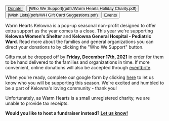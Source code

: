 <button type="button">[Donate!](https://www.eventbrite.ca/e/warm-hearts-donations-tickets-216087512567)</button>
<button type="button">[Who We Support](pdfs/Warm Hearts Holiday Charity.pdf)</button>
<button type="button">[Wish Lists](pdfs/WH Gift Card Suggestions.pdf)</button>
<button type="button">[Events](events.md)</button>

Warm Hearts Kelowna is a pop-up seasonal non-profit designed to offer extra support as the year comes to a close. This year we're supporting **Kelowna Women's Shelter** and **Kelowna General Hospital - Pediatric Ward**. Read more about the families and general organizations you can direct your donations to by clicking the "Who We Support" button. 
  
Gifts must be dropped off by **Friday, December 17th, 2021** in order for them to be hand delivered to the families and organizations in time. If more convenient, online donations will also be accepted through [eventbrite](https://www.eventbrite.ca/e/warm-hearts-donations-tickets-216087512567).

When you're ready, complete our google form by clicking [here](https://forms.gle/Dno15Jz4uVionoqx7) to let us know who you will be supporting this season. We're excited and humbled to be a part of Kelowna's loving community - thank you!
  
Unfortunately, as Warm Hearts is a small unregistered charity, we are unable to provide tax receipts.
  
**Would you like to host a fundraiser instead? [Let us know!](mailto:warmheartskelowna@gmail.com)**


